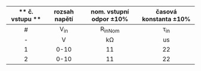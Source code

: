 | ** č. vstupu ** |  rozsah napětí |  nom. vstupní odpor ±10% | časová konstanta ±10% |
| :---: | :---: | :---: | :---: |
|  #  |  V<sub>in</sub>  |  R<sub>inNom</sub>  |  τ<sub>in</sub> |
| - |  V |  kΩ  | us |
| 1 |  0-10  | 11 | 22 |
| 2 |  0-10  | 11 | 22 |

